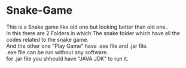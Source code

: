 # Snake-Game
This is a Snake game like old one but looking better than old one.. </br>
In this there are 2 Folders in which The snake folder which have all the codes related to the snake game. </br>
And the other one "Play Game" have .exe file and .jar file. </br>
.exe file can be run without any software. </br>
for .jar file you shhould have "JAVA JDK" to run it.
